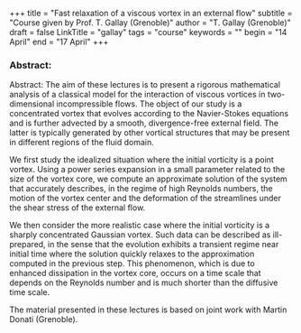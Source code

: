 +++
title = "Fast relaxation of a viscous vortex in an external flow"
subtitle = "Course given by Prof. T. Gallay (Grenoble)"
author = "T. Gallay (Grenoble)"
draft = false
LinkTitle = "gallay"
tags = "course"
keywords = ""
begin = "14 April"
end = "17 April"
+++


### Abstract: 

Abstract: The aim of these lectures is to present a rigorous mathematical analysis of a classical model for the interaction of viscous vortices in two-dimensional incompressible flows. The object of our study is a concentrated vortex that evolves according to the Navier-Stokes equations and is further advected by a smooth, divergence-free external field. The latter is typically generated by other vortical structures that may be present in different regions of the fluid domain.

We first study the idealized situation where the initial vorticity is a point vortex. Using a power series expansion in a small parameter related to the size of the vortex core, we compute an approximate solution of the system that accurately describes, in the regime of high Reynolds numbers, the motion of the vortex center and the deformation of the streamlines under the shear stress of the external flow.

We then consider the more realistic case where the initial vorticity is a sharply concentrated Gaussian vortex. Such data can be described as ill-prepared, in the sense that the evolution exhibits a transient regime near initial time where the solution quickly relaxes to the approximation computed in the previous step. This phenomenon, which is due to enhanced dissipation in the vortex core, occurs on a time scale that depends on the Reynolds number and is much shorter than the diffusive time scale.

The material presented in these lectures is based on joint work with Martin Donati (Grenoble).

